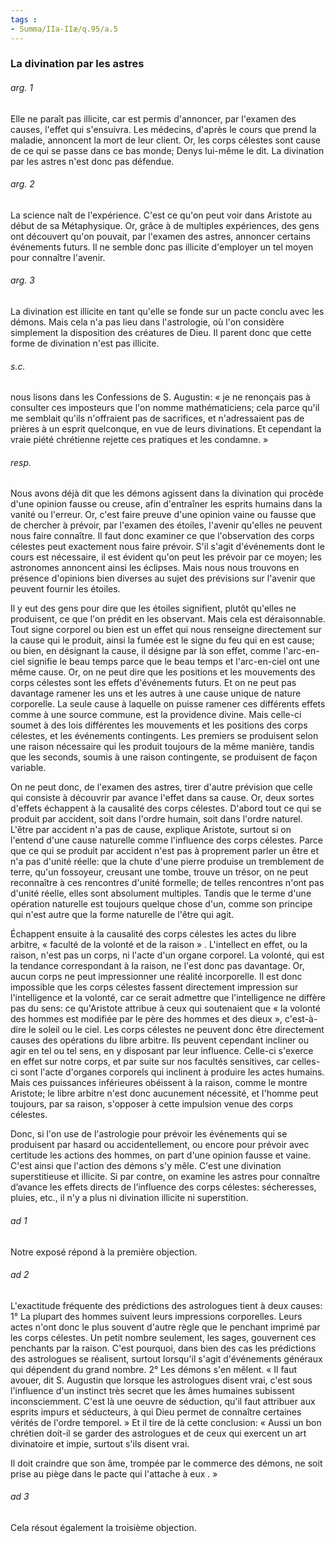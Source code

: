```yaml
---
tags : 
- Summa/IIa-IIæ/q.95/a.5
---
```


### La divination par les astres

###### arg. 1
Elle ne paraît pas illicite, car est permis d'annoncer, par l'examen des causes, l'effet qui s'ensuivra. Les médecins, d'après le cours que prend la maladie, annoncent la mort de leur client. Or, les corps célestes sont cause de ce qui se passe dans ce bas monde; Denys lui-même le dit. La divination par les astres n'est donc pas défendue. 

###### arg. 2
La science naît de l'expérience. C'est ce qu'on peut voir dans Aristote au début de sa Métaphysique. Or, grâce à de multiples expériences, des gens ont découvert qu'on pouvait, par l'examen des astres, annoncer certains événements futurs. Il ne semble donc pas illicite d'employer un tel moyen pour connaître l'avenir. 

###### arg. 3
La divination est illicite en tant qu'elle se fonde sur un pacte conclu avec les démons. Mais cela n'a pas lieu dans l'astrologie, où l'on considère simplement la disposition des créatures de Dieu. Il parent donc que cette forme de divination n'est pas illicite. 

###### s.c.
nous lisons dans les Confessions de S. Augustin: « je ne renonçais pas à consulter ces imposteurs que l'on nomme mathématiciens; cela parce qu'il me semblait qu'ils n'offraient pas de sacrifices, et n'adressaient pas de prières à un esprit quelconque, en vue de leurs divinations. Et cependant la vraie piété chrétienne rejette ces pratiques et les condamne. » 

###### resp.
Nous avons déjà dit que les démons agissent dans la divination qui procède d'une opinion fausse ou creuse, afin d'entraîner les esprits humains dans la vanité ou l'erreur. Or, c'est faire preuve d'une opinion vaine ou fausse que de chercher à prévoir, par l'examen des étoiles, l'avenir qu'elles ne peuvent nous faire connaître. Il faut donc examiner ce que l'observation des corps célestes peut exactement nous faire prévoir. S'il s'agit d'événements dont le cours est nécessaire, il est évident qu'on peut les prévoir par ce moyen; les astronomes annoncent ainsi les éclipses. Mais nous nous trouvons en présence d'opinions bien diverses au sujet des prévisions sur l'avenir que peuvent fournir les étoiles. 

Il y eut des gens pour dire que les étoiles signifient, plutôt qu'elles ne produisent, ce que l'on prédit en les observant. Mais cela est déraisonnable. Tout signe corporel ou bien est un effet qui nous renseigne directement sur la cause qui le produit, ainsi la fumée est le signe du feu qui en est cause; ou bien, en désignant la cause, il désigne par là son effet, comme l'arc-en-ciel signifie le beau temps parce que le beau temps et l'arc-en-ciel ont une même cause. Or, on ne peut dire que les positions et les mouvements des corps célestes sont les effets d'événements futurs. Et on ne peut pas davantage ramener les uns et les autres à une cause unique de nature corporelle. La seule cause à laquelle on puisse ramener ces différents effets comme à une source commune, est la providence divine. Mais celle-ci soumet à des lois différentes les mouvements et les positions des corps célestes, et les événements contingents. Les premiers se produisent selon une raison nécessaire qui les produit toujours de la même manière, tandis que les seconds, soumis à une raison contingente, se produisent de façon variable. 

On ne peut donc, de l'examen des astres, tirer d'autre prévision que celle qui consiste à découvrir par avance l'effet dans sa cause. Or, deux sortes d'effets échappent à la causalité des corps célestes. D'abord tout ce qui se produit par accident, soit dans l'ordre humain, soit dans l'ordre naturel. L'être par accident n'a pas de cause, explique Aristote, surtout si on l'entend d'une cause naturelle comme l'influence des corps célestes. Parce que ce qui se produit par accident n'est pas à proprement parler un être et n'a pas d'unité réelle: que la chute d'une pierre produise un tremblement de terre, qu'un fossoyeur, creusant une tombe, trouve un trésor, on ne peut reconnaître à ces rencontres d'unité formelle; de telles rencontres n'ont pas d'unité réelle, elles sont absolument multiples. Tandis que le terme d'une opération naturelle est toujours quelque chose d'un, comme son principe qui n'est autre que la forme naturelle de l'être qui agit. 

Échappent ensuite à la causalité des corps célestes les actes du libre arbitre, « faculté de la volonté et de la raison » . L'intellect en effet, ou la raison, n'est pas un corps, ni l'acte d'un organe corporel. La volonté, qui est la tendance correspondant à la raison, ne l'est donc pas davantage. Or, aucun corps ne peut impressionner une réalité incorporelle. Il est donc impossible que les corps célestes fassent directement impression sur l'intelligence et la volonté, car ce serait admettre que l'intelligence ne diffère pas du sens: ce qu'Aristote attribue à ceux qui soutenaient que « la volonté des hommes est modifiée par le père des hommes et des dieux », c'est-à-dire le soleil ou le ciel. Les corps célestes ne peuvent donc être directement causes des opérations du libre arbitre. Ils peuvent cependant incliner ou agir en tel ou tel sens, en y disposant par leur influence. Celle-ci s'exerce en effet sur notre corps, et par suite sur nos facultés sensitives, car celles-ci sont l'acte d'organes corporels qui inclinent à produire les actes humains. Mais ces puissances inférieures obéissent à la raison, comme le montre Aristote; le libre arbitre n'est donc aucunement nécessité, et l'homme peut toujours, par sa raison, s'opposer à cette impulsion venue des corps célestes. 

Donc, si l'on use de l'astrologie pour prévoir les événements qui se produisent par hasard ou accidentellement, ou encore pour prévoir avec certitude les actions des hommes, on part d'une opinion fausse et vaine. C'est ainsi que l'action des démons s'y mêle. C'est une divination superstitieuse et illicite. Si par contre, on examine les astres pour connaître d’avance les effets directs de l’influence des corps célestes: sécheresses, pluies, etc., il n'y a plus ni divination illicite ni superstition. 

###### ad 1
Notre exposé répond à la première objection. 

###### ad 2
L'exactitude fréquente des prédictions des astrologues tient à deux causes: 1° La plupart des hommes suivent leurs impressions corporelles. Leurs actes n'ont donc le plus souvent d'autre règle que le penchant imprimé par les corps célestes. Un petit nombre seulement, les sages, gouvernent ces penchants par la raison. C'est pourquoi, dans bien des cas les prédictions des astrologues se réalisent, surtout lorsqu'il s'agit d'événements généraux qui dépendent du grand nombre. 2° Les démons s'en mêlent. « Il faut avouer, dit S. Augustin que lorsque les astrologues disent vrai, c'est sous l'influence d'un instinct très secret que les âmes humaines subissent inconsciemment. C'est là une oeuvre de séduction, qu'il faut attribuer aux esprits impurs et séducteurs, à qui Dieu permet de connaître certaines vérités de l'ordre temporel. » Et il tire de là cette conclusion: « Aussi un bon chrétien doit-il se garder des astrologues et de ceux qui exercent un art divinatoire et impie, surtout s'ils disent vrai. 

Il doit craindre que son âme, trompée par le commerce des démons, ne soit prise au piège dans le pacte qui l'attache à eux . » 

###### ad 3
Cela résout également la troisième objection. 

